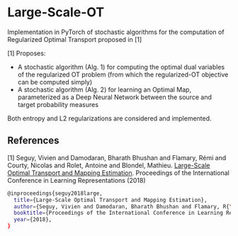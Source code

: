 # Large-Scale-OT

Implementation in PyTorch of stochastic algorithms for the computation of Regularized Optimal Transport proposed in [1]

[1] Proposes:
 - A stochastic algorithm (Alg. 1) for computing the optimal dual variables of the regularized OT problem (from which the regularized-OT objective can be computed simply)
 - A stochastic algorithm (Alg. 2) for learning an Optimal Map, parameterized as a Deep Neural Network between the source and target probability measures
 
 Both entropy and L2 regularizations are considered and implemented.
 
## References

[1] Seguy, Vivien and Damodaran, Bharath Bhushan and Flamary, Rémi and Courty, Nicolas and Rolet, Antoine and Blondel, Mathieu. [Large-Scale Optimal Transport and Mapping Estimation](https://arxiv.org/abs/1711.02283). Proceedings of the International Conference in Learning Representations (2018)



```bash
@inproceedings{seguy2018large,
  title={Large-Scale Optimal Transport and Mapping Estimation},
  author={Seguy, Vivien and Damodaran, Bharath Bhushan and Flamary, R{\'e}mi and Courty, Nicolas and Rolet, Antoine and Blondel, Mathieu},
  booktitle={Proceedings of the International Conference in Learning Representations},
  year={2018},
}
```







